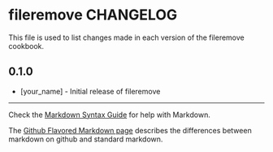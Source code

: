 fileremove CHANGELOG
====================

This file is used to list changes made in each version of the fileremove cookbook.

0.1.0
-----
- [your_name] - Initial release of fileremove

- - -
Check the [Markdown Syntax Guide](http://daringfireball.net/projects/markdown/syntax) for help with Markdown.

The [Github Flavored Markdown page](http://github.github.com/github-flavored-markdown/) describes the differences between markdown on github and standard markdown.
